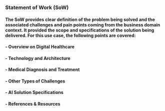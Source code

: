 ### Statement of Work (SoW)
#### The SoW provides clear definition of the problem being solved and the associated challenges and pain points coming from the business domain context. It provided the scope and specifications of the solution being delivered. For this use case, the following points are covered:
#### - Overview on Digital Healthcare
#### - Technology and Architecture
#### - Medical Diagnosis and Treatment
#### - Other Types of Challenges
#### - AI Solution Specifications
#### - References & Resources

